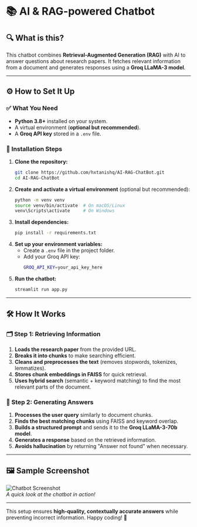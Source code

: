 # 📚 AI & RAG-powered Chatbot

## 🔍 What is this?
This chatbot combines **Retrieval-Augmented Generation (RAG)** with AI to answer questions about research papers. It fetches relevant information from a document and generates responses using a **Groq LLaMA-3 model**. 

---

## ⚙️ How to Set It Up

### ✅ What You Need
- **Python 3.8+** installed on your system.
- A virtual environment (**optional but recommended**).
- A **Groq API key** stored in a `.env` file.

### 🚀 Installation Steps
1. **Clone the repository:**  
   ```sh
   git clone https://github.com/hxtanishq/AI-RAG-ChatBot.git
   cd AI-RAG-ChatBot
   ```
2. **Create and activate a virtual environment** (optional but recommended):
   ```sh
   python -m venv venv
   source venv/bin/activate  # On macOS/Linux
   venv\Scripts\activate     # On Windows
   ```
3. **Install dependencies:**
   ```sh
   pip install -r requirements.txt
   ```
4. **Set up your environment variables:**  
   - Create a `.env` file in the project folder.
   - Add your Groq API key:
     ```sh
     GROQ_API_KEY=your_api_key_here
     ```
5. **Run the chatbot:**  
   ```sh
   streamlit run app.py
   ```

---

## 🛠️ How It Works

### 🗂️ Step 1: Retrieving Information
1. **Loads the research paper** from the provided URL.
2. **Breaks it into chunks** to make searching efficient.
3. **Cleans and preprocesses the text** (removes stopwords, tokenizes, lemmatizes).
4. **Stores chunk embeddings in FAISS** for quick retrieval.
5. **Uses hybrid search** (semantic + keyword matching) to find the most relevant parts of the document.

### 🤖 Step 2: Generating Answers
1. **Processes the user query** similarly to document chunks.
2. **Finds the best matching chunks** using FAISS and keyword overlap.
3. **Builds a structured prompt** and sends it to the **Groq LLaMA-3-70b model**.
4. **Generates a response** based on the retrieved information.
5. **Avoids hallucination** by returning "Answer not found" when necessary.

---

## 🖼️ Sample Screenshot
![Chatbot Screenshot](AI-RAG-ChatBot\image.png)  
_A quick look at the chatbot in action!_

---

This setup ensures **high-quality, contextually accurate answers** while preventing incorrect information. Happy coding! 🚀

